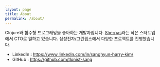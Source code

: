 ```yaml
---
layout: page
title: About
permalink: /about/
---
```

Clojure와 함수형 프로그래밍을 좋아하는 개발자입니다.
[Sherpas](https://www.sherpas.page/)라는 작은 스타트업에서 CTO로 일하고 있습니다.
삼성전자/그린랩스에서 다양한 프로젝트를 진행했습니다.

- LinkedIn : https://www.linkedin.com/in/sanghyun-harry-kim/
- GitHub : https://github.com/tlonist-sang